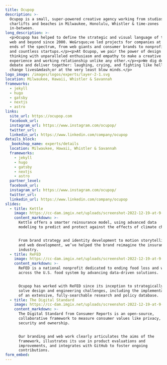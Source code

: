 ```yaml
---
title: Ocupop
description: >-
  Ocupop is a small, super-powered creative agency working from studios, sofas,
  charlifts and beaches in Milwaukee, Honolulu, Whistler & time-zones
  in-between.
long_description: >-
  <p>Ocupop has helped to define the strategic and visual language of the
  web and beyond since 2000. We&rsquo;ve led projects for companies at all
  ends of the spectrum, from web giants and consumer brands to nonprofits
  and countless startups.</p><p>At Ocupop, we pair the power of design
  thinking with unparalleled enthusiasm and empathy to make a creative
  experience and working relationship unlike any other.</p><p>We dig deep,
  debate and deliver together: laughing, crying, and fighting like hell to
  change lives&mdash;or at the very least blow minds.</p>
logo_image: /images/logos/experts/layer-2-1.svg
location: Milwaukee, Hawaii, Whistler & Savannah
frameworks:
  - jekyll
  - hugo
  - gatsby
  - nextjs
  - astro
links:
  site_url: https://ocupop.com
  facebook_url:
  instagram_url: https://www.instagram.com/ocupop/
  twitter_url:
  linkedin_url: https://www.linkedin.com/company/ocupop
details_block:
  _bookshop_name: experts/details
  location: Milwaukee, Hawaii, Whistler & Savannah
  frameworks:
    - jekyll
    - hugo
    - gatsby
    - nextjs
    - astro
  partner_level:
  facebook_url:
  instagram_url: https://www.instagram.com/ocupop/
  twitter_url:
  linkedin_url: https://www.linkedin.com/company/ocupop
slides:
  - title: Kettle
    image: https://cc-dam.imgix.net/uploads/screenshot-2022-12-19-at-9-27-03-am.png
    content_markdown: >-
      Kettle offers a smarter reinsurance model, using advanced data
      modeling to predict and protect against the effects of climate change.


      From brand strategy and identity development to motion storytelling
      and web development, we’ve helped the brand reimagine the insurance
      industry.
  - title: ReFED
    image: https://cc-dam.imgix.net/uploads/screenshot-2022-12-19-at-9-28-24-am.png
    content_markdown: >-
      ReFED is a national nonprofit dedicated to ending food loss and waste
      across the U.S. food system by advancing data-driven solutions.


      Ocupop has worked with ReFED since its inception to strategically
      solve design and engineering challenges, including the implementation
      of an extensive, fully-searchable research and policy database.
  - title: The Digital Standard
    image: https://cc-dam.imgix.net/uploads/screenshot-2022-12-19-at-9-37-05-am.png
    content_markdown: >-
      The Digital Standard from Consumer Reports is an open-source,
      collaborative framework to measure consumer values like privacy,
      security and ownership.


      Our branding and web work clearly articulates the aims of the
      framework, illustrates its use in product evaluations and
      improvements, and integrates with GitHub to foster ongoing
      contributions.
form_embed:
---
```

